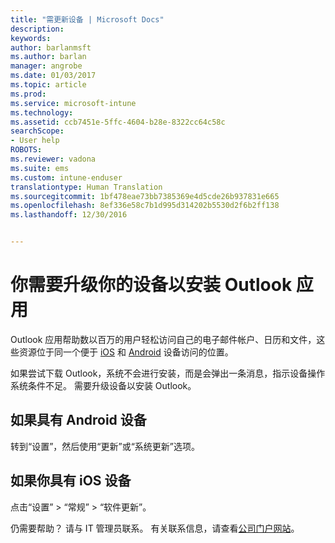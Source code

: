 ```yaml
---
title: "需更新设备 | Microsoft Docs"
description: 
keywords: 
author: barlanmsft
ms.author: barlan
manager: angrobe
ms.date: 01/03/2017
ms.topic: article
ms.prod: 
ms.service: microsoft-intune
ms.technology: 
ms.assetid: ccb7451e-5ffc-4604-b28e-8322cc64c58c
searchScope:
- User help
ROBOTS: 
ms.reviewer: vadona
ms.suite: ems
ms.custom: intune-enduser
translationtype: Human Translation
ms.sourcegitcommit: 1bf478eae73bb7385369e4d5cde26b937831e665
ms.openlocfilehash: 8ef336e58c7b1d995d314202b5530d2f6b2ff138
ms.lasthandoff: 12/30/2016


---
```


# <a name="you-need-to-upgrade-your-device-to-install-the-outlook-app"></a>你需要升级你的设备以安装 Outlook 应用

Outlook 应用帮助数以百万的用户轻松访问自己的电子邮件帐户、日历和文件，这些资源位于同一个便于 [iOS](https://itunes.apple.com/us/app/microsoft-outlook-email-calendar/id951937596?mt=8) 和 [Android](https://play.google.com/store/apps/details?id=com.microsoft.office.outlook) 设备访问的位置。

如果尝试下载 Outlook，系统不会进行安装，而是会弹出一条消息，指示设备操作系统条件不足。 需要升级设备以安装 Outlook。

## <a name="if-you-have-an-android-device"></a>如果具有 Android 设备
转到“设置”，然后使用“更新”或“系统更新”选项。

## <a name="if-you-have-an-ios-device"></a>如果你具有 iOS 设备
点击“设置” > “常规” > “软件更新”。

仍需要帮助？ 请与 IT 管理员联系。 有关联系信息，请查看[公司门户网站](http://portal.manage.microsoft.com)。

